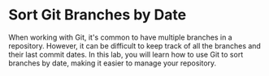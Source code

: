 # Sort Git Branches by Date

When working with Git, it's common to have multiple branches in a repository. However, it can be difficult to keep track of all the branches and their last commit dates. In this lab, you will learn how to use Git to sort branches by date, making it easier to manage your repository.
